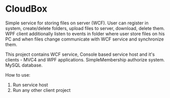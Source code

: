 # CloudBox
Simple service for storing files on server (WCF).
User can register in system, create/delete folders, upload files to server, download, delete them.
WPF client additionally listen to events in folder where user store files on his PC and when files change
communicate with WCF service and synchronize them.

This project contains WCF service, Console based service host and it's clients - MVC4 and WPF applications.
SimpleMembership authorize system. MySQL database.

How to use:
1) Run service host
2) Run any other client project
